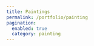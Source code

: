```yaml
---
title: Paintings
permalink: /portfolio/painting
pagination:
  enabled: true
  category: painting
---
```

